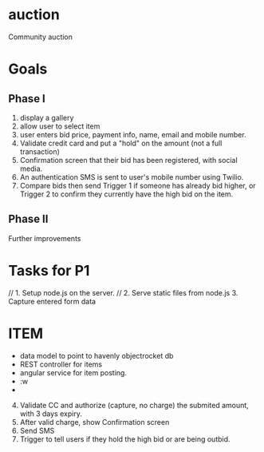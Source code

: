 auction
=======

Community auction

# Goals

## Phase I

1) display a gallery
2) allow user to select item
3) user enters bid price, payment info, name, email and mobile number. 
4) Validate credit card and put a "hold" on the amount (not a full transaction)
5) Confirmation screen that their bid has been registered, with social media.
6) An authentication SMS is sent to user's mobile number using Twilio. 
7) Compare bids then send Trigger 1 if someone has already bid higher, or Trigger 2 to confirm they currently have the high bid on the item. 


## Phase II

Further improvements

# Tasks for P1

// 1. Setup node.js on the server.
// 2. Serve static files from node.js
3. Capture entered form data
# ITEM
- data model to point to havenly objectrocket db
- REST controller for items
- angular service for item posting.
- :w
-
4. Validate CC and authorize (capture, no charge) the submited amount, with 3 days expiry.
5. After valid charge, show Confirmation screen
6. Send SMS
7. Trigger to tell users if they hold the high bid or are being outbid.

